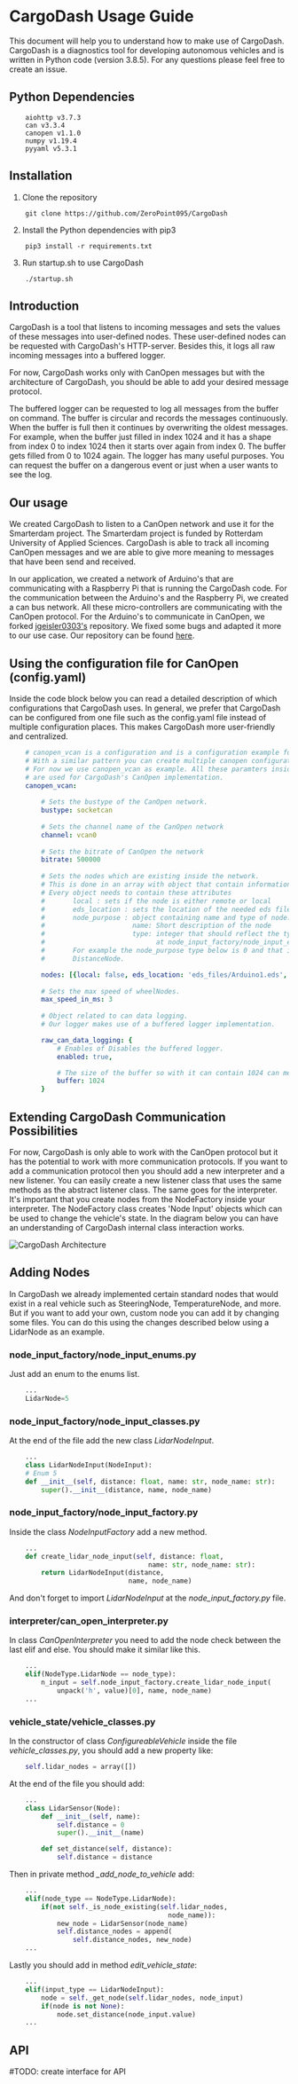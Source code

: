 ﻿# CargoDash Usage Guide
This document will help you to understand how to make use of CargoDash. CargoDash is a diagnostics tool for developing autonomous vehicles and is written in Python code (version 3.8.5). For any questions please feel free to create an issue.

## Python Dependencies
```
    aiohttp v3.7.3
    can v3.3.4
    canopen v1.1.0
    numpy v1.19.4
    pyyaml v5.3.1
```
## Installation
1. Clone the repository
```
    git clone https://github.com/ZeroPoint095/CargoDash
```
2. Install the Python dependencies with pip3
```
    pip3 install -r requirements.txt
```
3. Run startup.sh to use CargoDash
```
    ./startup.sh
```  

## Introduction
CargoDash is a tool that listens to incoming messages and sets the values of these messages into user-defined nodes. These user-defined nodes can be requested with CargoDash's HTTP-server. Besides this, it logs all raw incoming messages into a buffered logger. 

For now, CargoDash works only with CanOpen messages but with the architecture of CargoDash, you should be able to add your desired message protocol.

The buffered logger can be requested to log all messages from the buffer on command. The buffer is circular and records the messages continuously. When the buffer is full then it continues by overwriting the oldest messages.  For example, when the buffer just filled in index 1024 and it has a shape from index 0 to index 1024 then it starts over again from index 0. The buffer gets filled from 0 to 1024 again. The logger has many useful purposes. You can request the buffer on a dangerous event or just when a user wants to see the log.

## Our usage
We created CargoDash to listen to a CanOpen network and use it for the Smarterdam project. The Smarterdam project is funded by Rotterdam University of Applied Sciences. CargoDash is able to track all incoming CanOpen messages and we are able to give more meaning to messages that have been send and received.

In our application, we created a network of Arduino's that are communicating with a Raspberry Pi that is running the CargoDash code. For the communication between the Arduino's and the Raspberry Pi, we created a can bus network. All these micro-controllers are communicating with the CanOpen protocol. For the Arduino's to communicate in CanOpen, we forked [jgeisler0303's](https://github.com/jgeisler0303/CANFestivino) repository. We fixed some bugs and adapted it more to our use case. Our repository can be found [here](https://github.com/ZeroPoint095/CANFestivino).

## Using the configuration file for CanOpen (config.yaml)

Inside the code block below you can read a detailed description of which configurations that CargoDash uses. In general, we prefer that CargoDash can be configured from one file such as the config.yaml file instead of multiple configuration places. This makes CargoDash more user-friendly and centralized. 
```yaml
    # canopen_vcan is a configuration and is a configuration example for the CanOpen protocol.
    # With a similar pattern you can create multiple canopen configurations.
    # For now we use canopen_vcan as example. All these paramters inside canopen_vcan 
    # are used for CargoDash's CanOpen implementation.
    canopen_vcan:
        
        # Sets the bustype of the CanOpen network. 
        bustype: socketcan 
        
        # Sets the channel name of the CanOpen network
        channel: vcan0 
        
        # Sets the bitrate of CanOpen the network
        bitrate: 500000 
        
        # Sets the nodes which are existing inside the network.
        # This is done in an array with object that contain information needed for CargoDash.
        # Every object needs to contain these attributes
        #       local : sets if the node is either remote or local
        #       eds_location : sets the location of the needed eds file of the node
        #       node_purpose : object containing name and type of node:
        #                      name: Short description of the node
        #                      type: integer that should reflect the types of the nodes 
        #                            at node_input_factory/node_input_enums.
        #       For example the node_purpose type below is 0 and that is reflected with a
        #       DistanceNode.

        nodes: [{local: false, eds_location: 'eds_files/Arduino1.eds', node_purpose: {name: 'Front view object distance', type: 0}}]
        
        # Sets the max speed of wheelNodes.
        max_speed_in_ms: 3 
        
        # Object related to can data logging.
        # Our logger makes use of a buffered logger implementation.

        raw_can_data_logging: {
            # Enables of Disables the buffered logger.
            enabled: true,

            # The size of the buffer so with it can contain 1024 can messages.
            buffer: 1024
        }
```
## Extending CargoDash Communication Possibilities

For now, CargoDash is only able to work with the CanOpen protocol but it has the potential to work with more communication protocols. If you want to add a communication protocol then you should add a new interpreter and a new listener. You can easily create a new listener class that uses the same methods as the abstract listener class. The same goes for the interpreter. It's important that you create nodes from the NodeFactory inside your interpreter. The NodeFactory class creates 'Node Input' objects which can be used to change the vehicle's state. In the diagram below you can have an understanding of CargoDash internal class interaction works.


![CargoDash Architecture](img/api_cargodash_v6.png "CargoDash Architecture")

## Adding Nodes
In CargoDash we already implemented certain standard nodes that would exist in a real vehicle such as SteeringNode, TemperatureNode, and more. But if you want to add your own, custom node you can add it by changing some files. You can do this using the changes described below using a LidarNode as an example.

### node_input_factory/node_input_enums.py

Just add an enum to the enums list.
```python
    ...
    LidarNode=5
```
### node_input_factory/node_input_classes.py

At the end of the file add the new class *LidarNodeInput*.
```python
    ...
    class LidarNodeInput(NodeInput):
    # Enum 5
    def __init__(self, distance: float, name: str, node_name: str):
        super().__init__(distance, name, node_name)

```
### node_input_factory/node_input_factory.py

Inside the class *NodeInputFactory* add a new method.
```python
    ...
    def create_lidar_node_input(self, distance: float,
                                   name: str, node_name: str):
        return LidarNodeInput(distance,
                              name, node_name)
```
And don't forget to import *LidarNodeInput* at the *node_input_factory.py* file.

### interpreter/can_open_interpreter.py

In class *CanOpenInterpreter* you need to add the node check between the last elif and else.
You should make it similar like this.
```python
    ...
    elif(NodeType.LidarNode == node_type):
        n_input = self.node_input_factory.create_lidar_node_input(
            unpack('h', value)[0], name, node_name)
    ...
```

### vehicle_state/vehicle_classes.py

In the constructor of class *ConfigureableVehicle* inside the file *vehicle_classes.py*, you should add a new property like:
```python
    self.lidar_nodes = array([])
```
At the end of the file you should add:
```python
    ...
    class LidarSensor(Node):
        def __init__(self, name):
            self.distance = 0
            super().__init__(name)

        def set_distance(self, distance):
            self.distance = distance
```
Then in private method *_add_node_to_vehicle* add:
```python
    ...
    elif(node_type == NodeType.LidarNode):
        if(not self._is_node_existing(self.lidar_nodes,
                                        node_name)):
            new_node = LidarSensor(node_name)
            self.distance_nodes = append(
                self.distance_nodes, new_node)
    ...
```
Lastly you should add in method *edit_vehicle_state*:
```python
    ...
    elif(input_type == LidarNodeInput):
        node = self._get_node(self.lidar_nodes, node_input)
        if(node is not None):
            node.set_distance(node_input.value)
    ...
```

## API

#TODO: create interface for API
